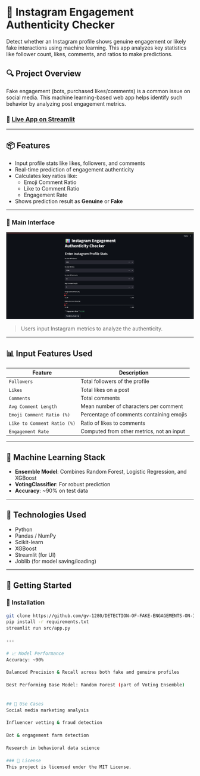 # 📱 Instagram Engagement Authenticity Checker

Detect whether an Instagram profile shows genuine engagement or likely fake interactions using machine learning. This app analyzes key statistics like follower count, likes, comments, and ratios to make predictions.

## 🔍 Project Overview

Fake engagement (bots, purchased likes/comments) is a common issue on social media. This machine learning-based web app helps identify such behavior by analyzing post engagement metrics.

### 🔗 [Live App on Streamlit](https://your-streamlit-app-url)

---

## 📦 Features
- Input profile stats like likes, followers, and comments
- Real-time prediction of engagement authenticity
- Calculates key ratios like:
  - Emoji Comment Ratio
  - Like to Comment Ratio
  - Engagement Rate
- Shows prediction result as **Genuine** or **Fake**

---

### 🎯 Main Interface
![App UI](./assets/app-screenshot.png)

> Users input Instagram metrics to analyze the authenticity.

---

## 📊 Input Features Used
| Feature | Description |
|--------|-------------|
| `Followers` | Total followers of the profile |
| `Likes` | Total likes on a post |
| `Comments` | Total comments |
| `Avg Comment Length` | Mean number of characters per comment |
| `Emoji Comment Ratio (%)` | Percentage of comments containing emojis |
| `Like to Comment Ratio (%)` | Ratio of likes to comments |
| `Engagement Rate` | Computed from other metrics, not an input |

---

## 🤖 Machine Learning Stack
- **Ensemble Model**: Combines Random Forest, Logistic Regression, and XGBoost
- **VotingClassifier**: For robust prediction
- **Accuracy**: ~90% on test data

---

## 🧰 Technologies Used
- Python
- Pandas / NumPy
- Scikit-learn
- XGBoost
- Streamlit (for UI)
- Joblib (for model saving/loading)

---

## 🧪 Getting Started

### 🔧 Installation
```bash
git clone https://github.com/gv-1280/DETECTION-OF-FAKE-ENGAGEMENTS-ON-INSTAGRAM-USING-MACHINE-LEARNING.git
pip install -r requirements.txt
streamlit run src/app.py

---

# 📈 Model Performance
Accuracy: ~90%

Balanced Precision & Recall across both fake and genuine profiles

Best Performing Base Model: Random Forest (part of Voting Ensemble)


## 🤖 Use Cases
Social media marketing analysis

Influencer vetting & fraud detection

Bot & engagement farm detection

Research in behavioral data science

### 📝 License
This project is licensed under the MIT License.

